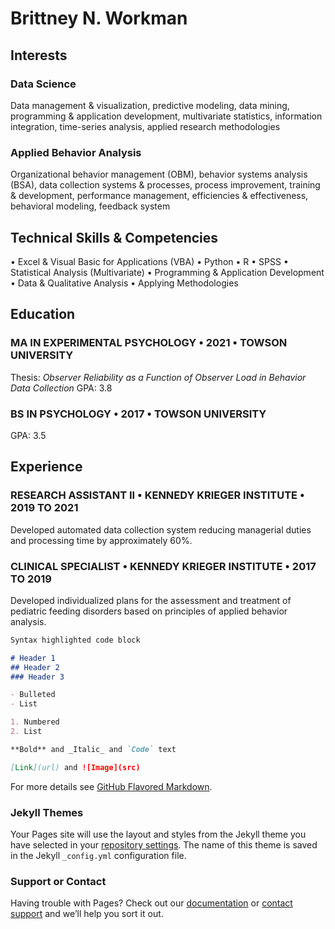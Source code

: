 # Brittney N. Workman

## **Interests**

### Data Science
Data management & visualization, predictive modeling, data mining, programming & application development, multivariate statistics, information integration, time-series analysis, applied research methodologies

### Applied Behavior Analysis
Organizational behavior management (OBM), behavior systems analysis (BSA), data collection systems & processes, process improvement, training & development, performance management, efficiencies & effectiveness, behavioral modeling, feedback system

## **Technical Skills & Competencies**

•	Excel & Visual Basic for Applications (VBA)
•	Python
•	R
•	SPSS
•	Statistical Analysis (Multivariate)
•	Programming & Application Development
•	Data & Qualitative Analysis
•	Applying Methodologies

## **Education**

### MA IN EXPERIMENTAL PSYCHOLOGY • 2021 • TOWSON UNIVERSITY
Thesis: *Observer Reliability as a Function of Observer Load in Behavior Data Collection*
GPA: 3.8

### BS IN PSYCHOLOGY • 2017 • TOWSON UNIVERSITY
GPA: 3.5

## **Experience**

### RESEARCH ASSISTANT II • KENNEDY KRIEGER INSTITUTE • 2019 TO 2021
Developed automated data collection system reducing managerial duties and processing time by approximately 60%.

### CLINICAL SPECIALIST • KENNEDY KRIEGER INSTITUTE • 2017 TO 2019
Developed individualized plans for the assessment and treatment of pediatric feeding disorders based on principles of applied behavior analysis.




```markdown
Syntax highlighted code block

# Header 1
## Header 2
### Header 3

- Bulleted
- List

1. Numbered
2. List

**Bold** and _Italic_ and `Code` text

[Link](url) and ![Image](src)
```

For more details see [GitHub Flavored Markdown](https://guides.github.com/features/mastering-markdown/).

### Jekyll Themes

Your Pages site will use the layout and styles from the Jekyll theme you have selected in your [repository settings](https://github.com/git-Jeriah/git-jeriah.github.io/settings/pages). The name of this theme is saved in the Jekyll `_config.yml` configuration file.

### Support or Contact

Having trouble with Pages? Check out our [documentation](https://docs.github.com/categories/github-pages-basics/) or [contact support](https://support.github.com/contact) and we’ll help you sort it out.
